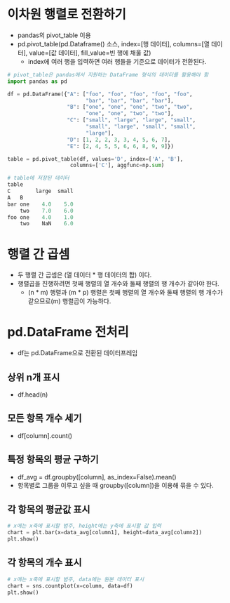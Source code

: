 # 이차원 행렬로 전환하기

- pandas의 pivot_table 이용
- pd.pivot_table(pd.Dataframe() 소스, index=[행 데이터], columns=[열 데이터], value=[값 데이터], fill_value=빈 행에 채울 값)
  - index에 여러 행을 입력하면 여러 행들을 기준으로 데이터가 전환된다.

```py
# pivot_table은 pandas에서 지원하는 DataFrame 형식의 데이터를 활용해야 함
import pandas as pd

df = pd.DataFrame({"A": ["foo", "foo", "foo", "foo", "foo",
                         "bar", "bar", "bar", "bar"],
                   "B": ["one", "one", "one", "two", "two",
                         "one", "one", "two", "two"],
                   "C": ["small", "large", "large", "small",
                         "small", "large", "small", "small",
                         "large"],
                   "D": [1, 2, 2, 3, 3, 4, 5, 6, 7],
                   "E": [2, 4, 5, 5, 6, 6, 8, 9, 9]})

table = pd.pivot_table(df, values='D', index=['A', 'B'],
                    columns=['C'], aggfunc=np.sum)

# table에 저장된 데이터
table
C        large  small
A   B
bar one    4.0    5.0
    two    7.0    6.0
foo one    4.0    1.0
    two    NaN    6.0
```

# 행렬 간 곱셈

- 두 행렬 간 곱셈은 (열 데이터 \* 행 데이터의 합) 이다.
- 행렬곱을 진행하려면 첫째 행렬의 열 개수와 둘째 행렬의 행 개수가 같아야 한다.
  - (n \* m) 행렬과 (m \* p) 행렬은 첫째 행렬의 열 개수와 둘째 행렬의 행 개수가 같으므로(m) 행렬곱이 가능하다.

# pd.DataFrame 전처리

- df는 pd.DataFrame으로 전환된 데이터프레임

## 상위 n개 표시

- df.head(n)

## 모든 항목 개수 세기

- df\[column].count()

## 특정 항목의 평균 구하기

- df_avg = df.groupby(\[column], as_index=False).mean()
- 항목별로 그룹을 이루고 싶을 때 groupby(\[column])을 이용해 묶을 수 있다.

## 각 항목의 평균값 표시

```py
# x에는 x축에 표시할 범주, height에는 y축에 표시할 값 입력
chart = plt.bar(x=data_avg[column1], height=data_avg[column2])
plt.show()
```

## 각 항목의 개수 표시

```py
# x에는 x축에 표시할 범주, data에는 원본 데이터 표시
chart = sns.countplot(x=column, data=df)
plt.show()
```
